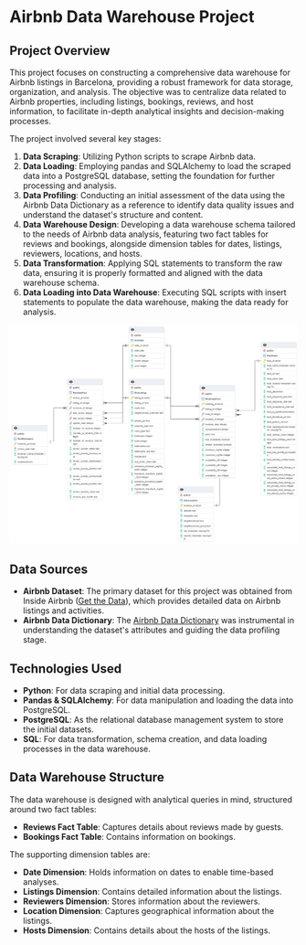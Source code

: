 # Airbnb Data Warehouse Project

## Project Overview

This project focuses on constructing a comprehensive data warehouse for Airbnb listings in Barcelona, providing a robust framework for data storage, organization, and analysis. The objective was to centralize data related to Airbnb properties, including listings, bookings, reviews, and host information, to facilitate in-depth analytical insights and decision-making processes.

The project involved several key stages:

1. **Data Scraping**: Utilizing Python scripts to scrape Airbnb data.
2. **Data Loading**: Employing pandas and SQLAlchemy to load the scraped data into a PostgreSQL database, setting the foundation for further processing and analysis.
3. **Data Profiling**: Conducting an initial assessment of the data using the Airbnb Data Dictionary as a reference to identify data quality issues and understand the dataset's structure and content.
4. **Data Warehouse Design**: Developing a data warehouse schema tailored to the needs of Airbnb data analysis, featuring two fact tables for reviews and bookings, alongside dimension tables for dates, listings, reviewers, locations, and hosts.
5. **Data Transformation**: Applying SQL statements to transform the raw data, ensuring it is properly formatted and aligned with the data warehouse schema.
6. **Data Loading into Data Warehouse**: Executing SQL scripts with insert statements to populate the data warehouse, making the data ready for analysis.

![Data Warehouse Schema](schema.png)

## Data Sources

- **Airbnb Dataset**: The primary dataset for this project was obtained from Inside Airbnb ([Get the Data](http://insideairbnb.com/get-the-data/)), which provides detailed data on Airbnb listings and activities.
- **Airbnb Data Dictionary**: The [Airbnb Data Dictionary](https://docs.google.com/spreadsheets/d/1iWCNJcSutYqpULSQHlNyGInUvHg2BoUGoNRIGa6Szc4/edit#gid=1322284596) was instrumental in understanding the dataset's attributes and guiding the data profiling stage.

## Technologies Used

- **Python**: For data scraping and initial data processing.
- **Pandas & SQLAlchemy**: For data manipulation and loading the data into PostgreSQL.
- **PostgreSQL**: As the relational database management system to store the initial datasets.
- **SQL**: For data transformation, schema creation, and data loading processes in the data warehouse.

## Data Warehouse Structure

The data warehouse is designed with analytical queries in mind, structured around two fact tables:
- **Reviews Fact Table**: Captures details about reviews made by guests.
- **Bookings Fact Table**: Contains information on bookings.

The supporting dimension tables are:
- **Date Dimension**: Holds information on dates to enable time-based analyses.
- **Listings Dimension**: Contains detailed information about the listings.
- **Reviewers Dimension**: Stores information about the reviewers.
- **Location Dimension**: Captures geographical information about the listings.
- **Hosts Dimension**: Contains details about the hosts of the listings.
